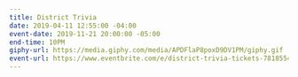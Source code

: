 ```yaml
---
title: District Trivia
date: 2019-04-11 12:55:00 -04:00
event-date: 2019-11-21 20:00:00 -05:00
end-time: 10PM
giphy-url: https://media.giphy.com/media/APDFlaP8poxD9DV1PM/giphy.gif
event-url: https://www.eventbrite.com/e/district-trivia-tickets-78185544067
---
```



